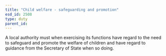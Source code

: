 ```yaml
---
title: "Child welfare - safeguarding and promotion"
esd_id: 2508
type: duty
parent_id:  
---
```


A local authority must when exercising its functions have regard to the need to safeguard and promote the welfare of children and have regard to guidance from the Secretary of State when so doing.

